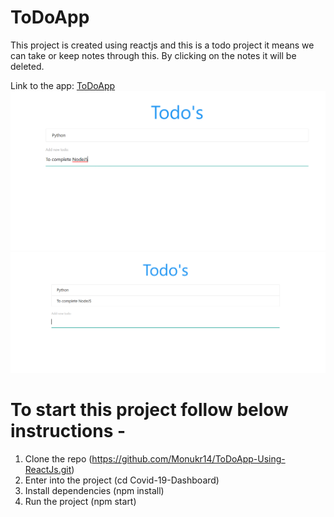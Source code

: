# ToDoApp

This project is created using reactjs and this is a todo project it means we can take or keep notes through this.
By clicking on the notes it will be deleted.

Link to the app: [ToDoApp](https://keep-note-details.herokuapp.com/)
<img src="src/images/one.png">
<img src="src/images/Two.png">

# To start this project follow below instructions - 
1. Clone the repo (https://github.com/Monukr14/ToDoApp-Using-ReactJs.git)
2. Enter into the project (cd Covid-19-Dashboard)
3. Install dependencies (npm install)
4. Run the project (npm start)

